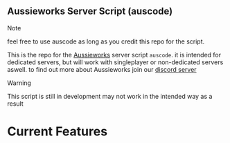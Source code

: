 ## Aussieworks Server Script (auscode)
>[!NOTE]
>feel free to use auscode as long as you credit this repo for the script.

This is the repo for the [Aussieworks](https://github.com/Aussieworks) server script `auscode`. it is intended for dedicated servers, but will work with singleplayer or non-dedicated servers aswell. to find out more about Aussieworks join our [discord server](https://discord.gg/snJyn6V2Qs)

>[!WARNING]
>This script is still in development may not work in the intended way as a result

# Current Features
